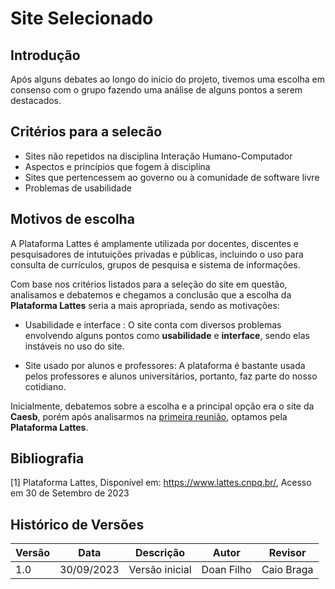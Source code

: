 # **Site Selecionado**


## **Introdução**
Após alguns debates ao longo do inicio do projeto, tivemos uma escolha em consenso com o grupo fazendo uma análise de alguns pontos a serem destacados.  

## **Critérios para a selecão**

- Sites não repetidos na disciplina Interação Humano-Computador 
- Aspectos e princípios que fogem à disciplina
- Sites que pertencessem ao governo ou à comunidade de software livre 
- Problemas de usabilidade 

## **Motivos de escolha** 
A Plataforma Lattes é amplamente utilizada por docentes, discentes e pesquisadores de intutuições privadas e públicas, incluindo o uso para consulta de currículos, grupos de pesquisa e sistema de informações.

Com base nos critérios listados para a seleção do site em questão, analisamos e debatemos e chegamos a conclusão que a escolha da **Plataforma Lattes** seria a mais apropriada, sendo as motivações: 

- Usabilidade e interface : O site conta com diversos problemas envolvendo alguns pontos como **usabilidade** e **interface**, sendo elas instáveis no uso do site.

- Site usado por alunos e professores: A plataforma é bastante usada pelos professores e alunos universitários, portanto, faz parte do nosso cotidiano. 

Inicialmente, debatemos sobre a escolha e a principal opção era o site da **Caesb**, porém após analisarmos na  <a href="https://www.youtube.com/watch?v=oS2LwJZJHrs&feature=youtu.be"> primeira reunião</a>, optamos pela **Plataforma Lattes**.


## **Bibliografia** 

[1] Plataforma Lattes, Disponível em: <https://www.lattes.cnpq.br/>, Acesso em 30 de Setembro de 2023

## **Histórico de Versões**

| Versão | Data       | Descrição            | Autor          | Revisor          |
|--------|------------|----------------------|----------------|------------------|
| 1.0    | 30/09/2023 | Versão inicial       | Doan Filho     |    Caio Braga           |








